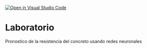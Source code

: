 [![Open in Visual Studio Code](https://classroom.github.com/assets/open-in-vscode-c66648af7eb3fe8bc4f294546bfd86ef473780cde1dea487d3c4ff354943c9ae.svg)](https://classroom.github.com/online_ide?assignment_repo_id=9537300&assignment_repo_type=AssignmentRepo)
# Laboratorio
Pronostico de la resistencia del concreto usando redes neuronales
